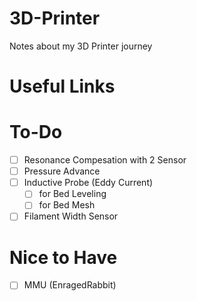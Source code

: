 # 3D-Printer
Notes about my 3D Printer journey

# Useful Links


# To-Do
 - [ ] Resonance Compesation with 2 Sensor
 - [ ] Pressure Advance
 - [ ] Inductive Probe (Eddy Current)
   - [ ] for Bed Leveling
   - [ ] for Bed Mesh
 - [ ] Filament Width Sensor

# Nice to Have
 - [ ] MMU (EnragedRabbit)
